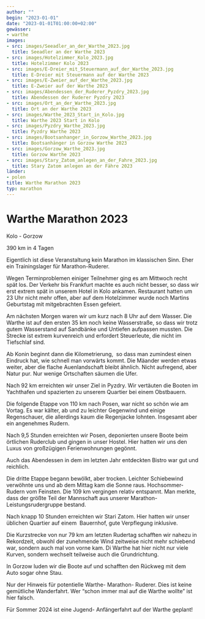 ```yaml
---
author: ""
begin: "2023-01-01"
date: "2023-01-01T01:00:00+02:00"
gewässer:
- warthe
images:
- src: images/Seeadler_an_der_Warthe_2023.jpg
  title: Seeadler an der Warthe 2023
- src: images/Hotelzimmer_Kolo_2023.jpg
  title: Hotelzimmer Kolo 2023
- src: images/E-Dreier_mit_Steuermann_auf_der_Warthe_2023.jpg
  title: E-Dreier mit Steuermann auf der Warthe 2023
- src: images/E-Zweier_auf_der_Warthe_2023.jpg
  title: E-Zweier auf der Warthe 2023
- src: images/Abendessen_der_Ruderer_Pyzdry_2023.jpg
  title: Abendessen der Ruderer Pyzdry 2023
- src: images/Ort_an_der_Warthe_2023.jpg
  title: Ort an der Warthe 2023
- src: images/Warthe_2023_Start_in_Kolo.jpg
  title: Warthe 2023 Start in Kolo
- src: images/Pyzdry_Warthe_2023.jpg
  title: Pyzdry Warthe 2023
- src: images/Bootsanhanger_in_Gorzow_Warthe_2023.jpg
  title: Bootsanhänger in Gorzow Warthe 2023
- src: images/Gorzow_Warthe_2023.jpg
  title: Gorzow Warthe 2023
- src: images/Stary_Zatom_anlegen_an_der_Fahre_2023.jpg
  title: Stary Zatom anlegen an der Fähre 2023
länder: 
- polen
title: Warthe Marathon 2023
typ: marathon
---
```



# Warthe Marathon 2023


Kolo - Gorzow

390 km in 4 Tagen

Eigentlich ist diese Veranstaltung kein Marathon im klassischen Sinn. Eher ein Trainingslager für Marathon-Ruderer.

Wegen Terminproblemen einiger Teilnehmer ging es am Mittwoch recht spät los. Der Verkehr bis Frankfurt machte es auch nicht besser, so dass wir erst extrem spät in unserem Hotel in Kolo ankamen. Restaurant hatten um 23 Uhr nicht mehr offen, aber auf dem Hotelzimmer wurde noch Martins Geburtstag mit mitgebrachten Essen gefeiert.

Am nächsten Morgen waren wir um kurz nach 8 Uhr auf dem Wasser. Die Warthe ist auf den ersten 35 km noch keine Wasserstraße, so dass wir trotz gutem Wasserstand auf Sandbänke und Untiefen aufpassen mussten. Die Strecke ist extrem kurvenreich und erfordert Steuerleute, die nicht im Tiefschlaf sind.

Ab Konin beginnt dann die Kilometrierung,  so dass man zumindest einen Eindruck hat, wie schnell man vorwärts kommt. Die Mäander werden etwas weiter, aber die flache Auenlandschaft bleibt ähnlich. Nicht aufregend, aber Natur pur. Nur wenige Ortschaften säumen die Ufer.

Nach 92 km erreichten wir unser Ziel in Pyzdry. Wir vertäuten die Booten im Yachthafen und spazierten zu unserem Quartier bei einem Obstbauern.

Die folgende Etappe von 110 km nach Posen, war nicht so schön wie am Vortag. Es war kälter, ab und zu leichter Gegenwind und einige Regenschauer, die allerdings kaum die Regenjacke lohnten. Insgesamt aber ein angenehmes Rudern.

Nach 9,5 Stunden erreichten wir Posen, deponierten unsere Boote beim örtlichen Ruderclub und gingen in unser Hostel. Hier hatten wir uns den Luxus von großzügigen Ferienwohnungen gegönnt.

Auch das Abendessen in dem im letzten Jahr entdeckten Bistro war gut und reichlich.

Die dritte Etappe begann bewölkt, aber trocken. Leichter Schiebewind verwöhnte uns und ab dem Mittag kam die Sonne raus. Hochsommer-Rudern vom Feinsten. Die 109 km vergingen relativ entspannt. Man merkte, dass der größte Teil der Mannschaft aus unserer Marathon- Leistungsrudergruppe bestand.

Nach knapp 10 Stunden erreichten wir Stari Zatom. Hier hatten wir unser üblichen Quartier auf einem  Bauernhof, gute Verpflegung inklusive.

Die Kurzstrecke von nur 79 km am letzten Rudertag schafften wir nahezu in Rekordzeit, obwohl der zunehmende Wind zeitweise nicht mehr schiebend war, sondern auch mal von vorne kam. Di Warthe hat hier nicht nur viele Kurven, sondern wechselt teilweise auch die Grundrichtung.

In Gorzow luden wir die Boote auf und schafften den Rückweg mit dem Auto sogar ohne Stau.

Nur der Hinweis für potentielle Warthe- Marathon- Ruderer. Dies ist keine gemütliche Wanderfahrt. Wer “schon immer mal auf die Warthe wollte” ist hier falsch.

Für Sommer 2024 ist eine Jugend- Anfängerfahrt auf der Warthe geplant!
